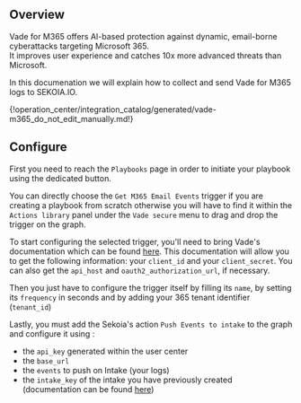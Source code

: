 ## Overview
 
Vade for M365 offers AI-based protection against dynamic, email-borne cyberattacks targeting Microsoft 365.  
It improves user experience and catches 10x more advanced threats than Microsoft.  

In this documenation we will explain how to collect and send Vade for M365 logs to SEKOIA.IO.

{!operation_center/integration_catalog/generated/vade-m365_do_not_edit_manually.md!}

## Configure

First you need to reach the `Playbooks` page in order to initiate your playbook using the dedicated button.  

You can directly choose the `Get M365 Email Events` trigger if you are creating a playbook from scratch otherwise you will have to find it
within the `Actions library` panel under the `Vade secure` menu to drag and drop the trigger on the graph.  

To start configuring the selected trigger, you'll need to bring Vade's documentation which can be found [here](https://m365.eu.vadesecure.com/docs/).
This documentation will allow you to get the following information: your `client_id` and your `client_secret`. You can also get the `api_host` and `oauth2_authorization_url`, if necessary.

Then you just have to configure the trigger itself by filling its `name`, by setting its `frequency` in seconds and by adding your 365 tenant identifier (`tenant_id`)  

Lastly, you must add the Sekoia's action `Push Events to intake` to the graph and configure it using :

- the `api_key` generated within the user center
- the `base_url`
- the `events` to push on Intake (your logs) 
- the `intake_key` of the intake you have previously created (documentation can be found [here](https://docs.sekoia.io/operation_center/intakes/))
